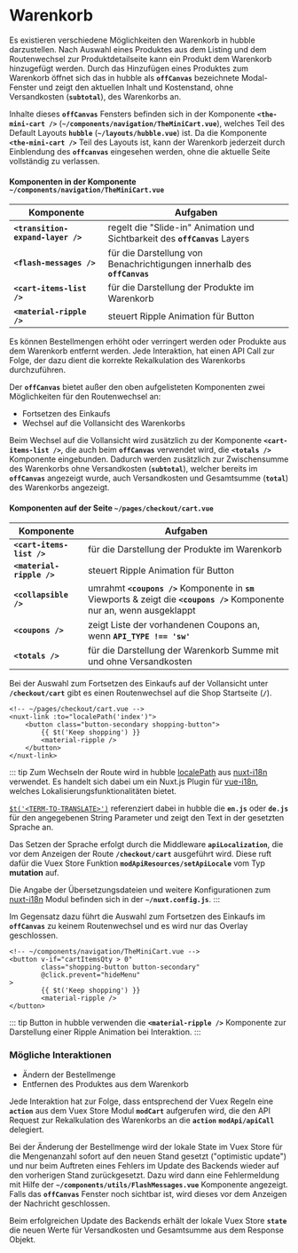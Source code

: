 # Warenkorb

Es existieren verschiedene Möglichkeiten den Warenkorb in hubble darzustellen.
Nach Auswahl eines Produktes aus dem Listing und dem Routenwechsel zur
Produktdetailseite kann ein Produkt dem Warenkorb hinzugefügt werden.
Durch das Hinzufügen eines Produktes zum Warenkorb öffnet sich das in hubble
als __`offCanvas`__ bezeichnete Modal-Fenster und zeigt den aktuellen Inhalt und 
Kostenstand, ohne Versandkosten (__`subtotal`__), des Warenkorbs an. 


Inhalte dieses __`offCanvas`__ Fensters befinden sich in der Komponente __`<the-mini-cart />`__
(__`~/components/navigation/TheMiniCart.vue`__),
welches Teil des Default Layouts __`hubble`__ (__`~/layouts/hubble.vue`__) ist.
Da die Komponente __`<the-mini-cart />`__ Teil des Layouts ist, kann der
Warenkorb jederzeit durch Einblendung des __`offcanvas`__ eingesehen werden, ohne
die aktuelle Seite vollständig zu verlassen.


#### Komponenten in der Komponente __`~/components/navigation/TheMiniCart.vue`__
| Komponente | Aufgaben |
| --- | --- | 
| __`<transition-expand-layer />`__ | regelt die "Slide-in" Animation und Sichtbarkeit des __`offCanvas`__ Layers |
| __`<flash-messages />`__ | für die Darstellung von Benachrichtigungen innerhalb des __`offCanvas`__ |
| __`<cart-items-list />`__ | für die Darstellung der Produkte im Warenkorb |
| __`<material-ripple />`__ | steuert Ripple Animation für Button |


Es können Bestellmengen erhöht oder verringert werden oder Produkte
aus dem Warenkorb entfernt werden. Jede Interaktion, hat einen API Call zur Folge,
der dazu dient die korrekte Rekalkulation des Warenkorbs durchzuführen.


Der __`offCanvas`__ bietet außer den oben aufgelisteten Komponenten zwei Möglichkeiten für den Routenwechsel an:
+ Fortsetzen des Einkaufs 
+ Wechsel auf die Vollansicht des Warenkorbs

Beim Wechsel auf die Vollansicht wird zusätzlich zu der Komponente __`<cart-items-list />`__,
die auch beim __`offCanvas`__ verwendet wird, die __`<totals />`__ Komponente 
eingebunden. Dadurch werden zusätzlich zur Zwischensumme des Warenkorbs ohne Versandkosten (__`subtotal`__),
welcher bereits im __`offCanvas`__ angezeigt wurde,
auch Versandkosten und Gesamtsumme (__`total`__) des Warenkorbs angezeigt.

#### Komponenten auf der Seite __`~/pages/checkout/cart.vue`__
| Komponente | Aufgaben |
| --- | --- |
| __`<cart-items-list />`__ | für die Darstellung der Produkte im Warenkorb |
| __`<material-ripple />`__ | steuert Ripple Animation für Button |
| __`<collapsible />`__ | umrahmt __`<coupons />`__ Komponente in __`sm`__ Viewports & zeigt die __`<coupons />`__ Komponente nur an, wenn ausgeklappt  | // ausklappen von coupon liste when clicked
| __`<coupons />`__ | zeigt Liste der vorhandenen Coupons an, wenn __`API_TYPE !== 'sw'`__ |
| __`<totals />`__ | für die Darstellung der Warenkorb Summe mit und ohne Versandkosten |

Bei der Auswahl zum Fortsetzen des Einkaufs auf der Vollansicht unter __`/checkout/cart`__ gibt es einen Routenwechsel
auf die Shop Startseite (__`/`__).


``` html{2}
<!-- ~/pages/checkout/cart.vue -->
<nuxt-link :to="localePath('index')">
    <button class="button-secondary shopping-button">
        {{ $t('Keep shopping') }}
        <material-ripple />
    </button>
</nuxt-link>
```

::: tip
Zum Wechseln der Route wird in hubble [localePath](https://nuxt-community.github.io/nuxt-i18n/basic-usage.html#nuxt-link)
aus [nuxt-i18n](https://nuxt-community.github.io/nuxt-i18n/) verwendet. Es handelt sich dabei um ein Nuxt.js Plugin für
[vue-i18n](https://github.com/kazupon/vue-i18n), welches Lokalisierungsfunktionalitäten bietet.

[`$t('<TERM-TO-TRANSLATE>')`](http://kazupon.github.io/vue-i18n/api/#vue-injected-methods) referenziert dabei in hubble die
__`en.js`__ oder __`de.js`__ für den angegebenen String Parameter und zeigt den Text in der gesetzten Sprache an.

Das Setzen der Sprache erfolgt durch die Middleware __`apiLocalization`__, die vor dem Anzeigen der Route __`/checkout/cart`__
ausgeführt wird. Diese ruft dafür die Vuex Store Funktion __`modApiResources/setApiLocale`__ vom Typ __mutation__ auf.

Die Angabe der Übersetzungsdateien und weitere Konfigurationen zum [nuxt-i18n](https://nuxt-community.github.io/nuxt-i18n/)
Modul befinden sich in der __`~/nuxt.config.js`__.
:::


Im Gegensatz dazu führt die Auswahl zum Fortsetzen des Einkaufs im __`offCanvas`__ zu keinem Routenwechsel und 
es wird nur das Overlay geschlossen.

``` html{4}
<!-- ~/components/navigation/TheMiniCart.vue -->
<button v-if="cartItemsQty > 0"
        class="shopping-button button-secondary"
        @click.prevent="hideMenu"
>
        {{ $t('Keep shopping') }}
        <material-ripple />
</button>
```

::: tip
Button in hubble verwenden die __`<material-ripple />`__ Komponente zur Darstellung einer Ripple Animation bei Interaktion.
:::

### Mögliche Interaktionen

+ Ändern der Bestellmenge
+ Entfernen des Produktes aus dem Warenkorb

Jede Interaktion hat zur Folge, dass entsprechend der Vuex Regeln eine __`action`__ aus dem
Vuex Store Modul __`modCart`__ aufgerufen wird, die den API Request zur Rekalkulation des Warenkorbs an die
__`action`__ __`modApi/apiCall`__ delegiert.

Bei der Änderung der Bestellmenge wird der lokale State im Vuex Store für die Mengenanzahl
sofort auf den neuen Stand gesetzt ("optimistic update") und nur beim Auftreten eines Fehlers im Update des Backends wieder
auf den vorherigen Stand zurückgesetzt.
Dazu wird dann eine Fehlermeldung mit Hilfe der __`~/components/utils/FlashMessages.vue`__ Komponente angezeigt.
Falls das __`offCanvas`__ Fenster noch sichtbar ist, wird dieses vor dem Anzeigen der Nachricht geschlossen.

Beim erfolgreichen Update des Backends 
erhält der lokale Vuex Store __`state`__ die neuen Werte für Versandkosten und Gesamtsumme aus dem Response Objekt.